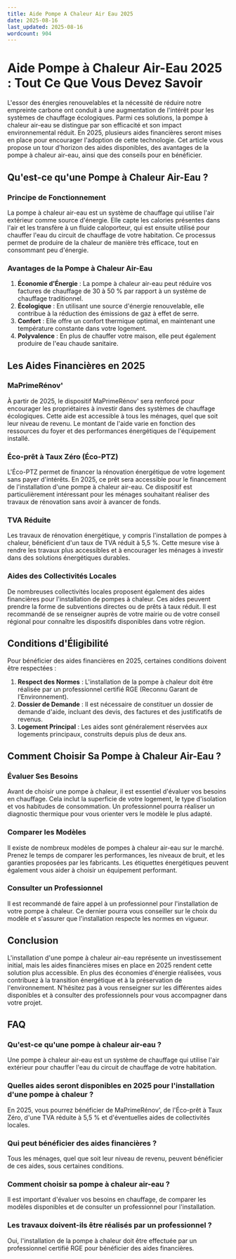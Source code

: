 ```yaml
---
title: Aide Pompe A Chaleur Air Eau 2025
date: 2025-08-16
last_updated: 2025-08-16
wordcount: 904
---
```


# Aide Pompe à Chaleur Air-Eau 2025 : Tout Ce Que Vous Devez Savoir

L'essor des énergies renouvelables et la nécessité de réduire notre empreinte carbone ont conduit à une augmentation de l'intérêt pour les systèmes de chauffage écologiques. Parmi ces solutions, la pompe à chaleur air-eau se distingue par son efficacité et son impact environnemental réduit. En 2025, plusieurs aides financières seront mises en place pour encourager l'adoption de cette technologie. Cet article vous propose un tour d'horizon des aides disponibles, des avantages de la pompe à chaleur air-eau, ainsi que des conseils pour en bénéficier.

## Qu'est-ce qu'une Pompe à Chaleur Air-Eau ?

### Principe de Fonctionnement

La pompe à chaleur air-eau est un système de chauffage qui utilise l'air extérieur comme source d'énergie. Elle capte les calories présentes dans l'air et les transfère à un fluide caloporteur, qui est ensuite utilisé pour chauffer l'eau du circuit de chauffage de votre habitation. Ce processus permet de produire de la chaleur de manière très efficace, tout en consommant peu d'énergie.

### Avantages de la Pompe à Chaleur Air-Eau

1. **Économie d'Énergie** : La pompe à chaleur air-eau peut réduire vos factures de chauffage de 30 à 50 % par rapport à un système de chauffage traditionnel.
2. **Écologique** : En utilisant une source d'énergie renouvelable, elle contribue à la réduction des émissions de gaz à effet de serre.
3. **Confort** : Elle offre un confort thermique optimal, en maintenant une température constante dans votre logement.
4. **Polyvalence** : En plus de chauffer votre maison, elle peut également produire de l'eau chaude sanitaire.

## Les Aides Financières en 2025

### MaPrimeRénov'

À partir de 2025, le dispositif MaPrimeRénov' sera renforcé pour encourager les propriétaires à investir dans des systèmes de chauffage écologiques. Cette aide est accessible à tous les ménages, quel que soit leur niveau de revenu. Le montant de l'aide varie en fonction des ressources du foyer et des performances énergétiques de l'équipement installé.

### Éco-prêt à Taux Zéro (Éco-PTZ)

L'Éco-PTZ permet de financer la rénovation énergétique de votre logement sans payer d'intérêts. En 2025, ce prêt sera accessible pour le financement de l'installation d'une pompe à chaleur air-eau. Ce dispositif est particulièrement intéressant pour les ménages souhaitant réaliser des travaux de rénovation sans avoir à avancer de fonds.

### TVA Réduite

Les travaux de rénovation énergétique, y compris l'installation de pompes à chaleur, bénéficient d'un taux de TVA réduit à 5,5 %. Cette mesure vise à rendre les travaux plus accessibles et à encourager les ménages à investir dans des solutions énergétiques durables.

### Aides des Collectivités Locales

De nombreuses collectivités locales proposent également des aides financières pour l'installation de pompes à chaleur. Ces aides peuvent prendre la forme de subventions directes ou de prêts à taux réduit. Il est recommandé de se renseigner auprès de votre mairie ou de votre conseil régional pour connaître les dispositifs disponibles dans votre région.

## Conditions d'Éligibilité

Pour bénéficier des aides financières en 2025, certaines conditions doivent être respectées :

1. **Respect des Normes** : L'installation de la pompe à chaleur doit être réalisée par un professionnel certifié RGE (Reconnu Garant de l’Environnement).
2. **Dossier de Demande** : Il est nécessaire de constituer un dossier de demande d'aide, incluant des devis, des factures et des justificatifs de revenus.
3. **Logement Principal** : Les aides sont généralement réservées aux logements principaux, construits depuis plus de deux ans.

## Comment Choisir Sa Pompe à Chaleur Air-Eau ?

### Évaluer Ses Besoins

Avant de choisir une pompe à chaleur, il est essentiel d'évaluer vos besoins en chauffage. Cela inclut la superficie de votre logement, le type d'isolation et vos habitudes de consommation. Un professionnel pourra réaliser un diagnostic thermique pour vous orienter vers le modèle le plus adapté.

### Comparer les Modèles

Il existe de nombreux modèles de pompes à chaleur air-eau sur le marché. Prenez le temps de comparer les performances, les niveaux de bruit, et les garanties proposées par les fabricants. Les étiquettes énergétiques peuvent également vous aider à choisir un équipement performant.

### Consulter un Professionnel

Il est recommandé de faire appel à un professionnel pour l'installation de votre pompe à chaleur. Ce dernier pourra vous conseiller sur le choix du modèle et s'assurer que l'installation respecte les normes en vigueur.

## Conclusion

L'installation d'une pompe à chaleur air-eau représente un investissement initial, mais les aides financières mises en place en 2025 rendent cette solution plus accessible. En plus des économies d'énergie réalisées, vous contribuez à la transition énergétique et à la préservation de l'environnement. N'hésitez pas à vous renseigner sur les différentes aides disponibles et à consulter des professionnels pour vous accompagner dans votre projet.

## FAQ

### Qu'est-ce qu'une pompe à chaleur air-eau ?

Une pompe à chaleur air-eau est un système de chauffage qui utilise l'air extérieur pour chauffer l'eau du circuit de chauffage de votre habitation.

### Quelles aides seront disponibles en 2025 pour l'installation d'une pompe à chaleur ?

En 2025, vous pourrez bénéficier de MaPrimeRénov', de l'Éco-prêt à Taux Zéro, d'une TVA réduite à 5,5 % et d'éventuelles aides de collectivités locales.

### Qui peut bénéficier des aides financières ?

Tous les ménages, quel que soit leur niveau de revenu, peuvent bénéficier de ces aides, sous certaines conditions.

### Comment choisir sa pompe à chaleur air-eau ?

Il est important d'évaluer vos besoins en chauffage, de comparer les modèles disponibles et de consulter un professionnel pour l'installation.

### Les travaux doivent-ils être réalisés par un professionnel ?

Oui, l'installation de la pompe à chaleur doit être effectuée par un professionnel certifié RGE pour bénéficier des aides financières.